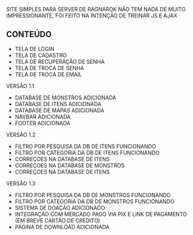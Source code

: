 
SITE SIMPLES PARA SERVER DE RAGNAROK
NÃO TEM NADA DE MUITO IMPRESSIONANTE, FOI FEITO NA INTENÇÃO DE TREINAR JS E AJAX


CONTEÚDO
---------
* TELA DE LOGIN
* TELA DE CADASTRO
* TELA DE RECUPERAÇÃO DE SENHA
* TELA DE TROCA DE SENHA
* TELA DE TROCA DE EMAIL


VERSÃO 1.1

* DATABASE DE MONSTROS ADICIONADA
* DATABASE DE ITENS ADICIONADA
* DATABASE DE MAPAS ADICIONADA
* NAVBAR ADICIONADA
* FOOTER ADICIONADA


VERSÃO 1.2

* FILTRO POR PESQUISA DA DB DE ITENS FUNCIONANDO
* FILTRO POR CATEGORIA DA DB DE ITENS FUNCIONANDO
* CORREÇOES NA DATABASE DE ITENS
* CORREÇOES NA DATABASE DE MONSTROS
* CORREÇOES NA DATABASE DE ITENS


VERSÃO 1.3

* FILTRO POR PESQUISA DA DB DE MONSTROS FUNCIONANDO
* FILTRO POR CATEGORIA DA DB DE MONSTROS FUNCIONANDO
* SISTEMA DE DOAÇÃO ADICIONADO
* INTEGRAÇÃO COM MERCADO PAGO VIA PIX E LINK DE PAGAMENTO (EM BREVE CARTÃO DE CREDITO)
* PÁGINA DE DOWNLOAD ADICIONADA


